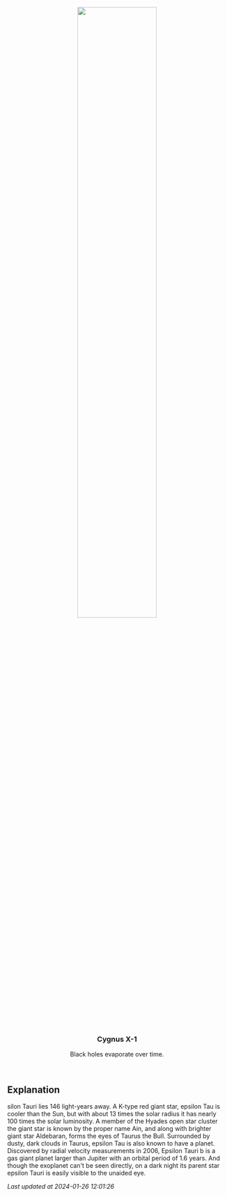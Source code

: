 <p align='center'>
    <img src='https://apod.nasa.gov/apod/image/2401/Ain_1024.jpg' width='60%' />
    <h3 align="center">Cygnus X-1</h3>
    <p align="center">Black holes evaporate over time.</p>
</p>
<br/>

Explanation
--
silon Tauri lies 146 light-years away. A K-type red giant star, epsilon Tau is cooler than the Sun, but with about 13 times the solar radius it has nearly 100 times the solar luminosity. A member of the Hyades open star cluster the giant star is known by the proper name Ain, and along with brighter giant star Aldebaran, forms the eyes of Taurus the Bull. Surrounded by dusty, dark clouds in Taurus, epsilon Tau is also known to have a planet. Discovered by radial velocity measurements in 2006, Epsilon Tauri b is a gas giant planet larger than Jupiter with an orbital period of 1.6 years. And though the exoplanet can't be seen directly, on a dark night its parent star epsilon Tauri is easily visible to the unaided eye.


*Last updated at 2024-01-26 12:01:26*
